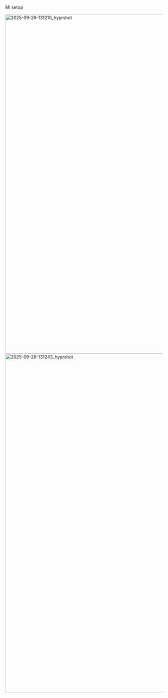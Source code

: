 Mi setup


<img width="1921" height="1081" alt="2025-09-28-131210_hyprshot" src="https://github.com/user-attachments/assets/ce093887-b064-43d3-8ae1-34db4266fa0b" />



<img width="1921" height="1081" alt="2025-09-28-131243_hyprshot" src="https://github.com/user-attachments/assets/f8c40e59-3cc6-4c4b-931b-1fc6a0245639" />
